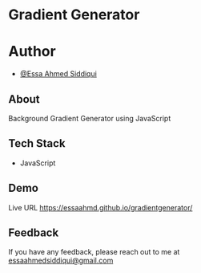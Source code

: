# Gradient Generator


# Author

- [@Essa Ahmed Siddiqui](https://github.com/EssaAhmd/)

## About
Background Gradient Generator using JavaScript

## Tech Stack
- JavaScript


## Demo

Live URL
https://essaahmd.github.io/gradientgenerator/

## Feedback

If you have any feedback, please reach out to me at essaahmedsiddiqui@gmail.com
